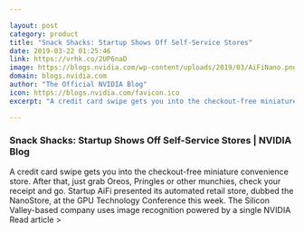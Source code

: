 ```yaml
---

layout: post
category: product
title: "Snack Shacks: Startup Shows Off Self-Service Stores"
date: 2019-03-22 01:25:46
link: https://vrhk.co/2UP6naD
image: https://blogs.nvidia.com/wp-content/uploads/2019/03/AiFiNano.png
domain: blogs.nvidia.com
author: "The Official NVIDIA Blog"
icon: https://blogs.nvidia.com/favicon.ico
excerpt: "A credit card swipe gets you into the checkout-free miniature convenience store. After that, just grab Oreos, Pringles or other munchies, check your receipt and go. Startup AiFi presented its automated retail store, dubbed the NanoStore, at the GPU Technology Conference this week. The Silicon Valley-based company uses image recognition powered by a single NVIDIA Read article &gt;"

---
```


### Snack Shacks: Startup Shows Off Self-Service Stores | NVIDIA Blog

A credit card swipe gets you into the checkout-free miniature convenience store. After that, just grab Oreos, Pringles or other munchies, check your receipt and go. Startup AiFi presented its automated retail store, dubbed the NanoStore, at the GPU Technology Conference this week. The Silicon Valley-based company uses image recognition powered by a single NVIDIA Read article &gt;